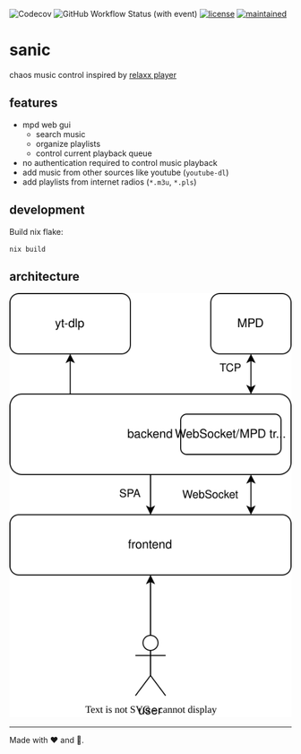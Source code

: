 ![Codecov](https://img.shields.io/codecov/c/github/cccb/sonic)
![GitHub Workflow Status (with event)](https://img.shields.io/github/actions/workflow/status/cccb/sonic/test)
[![license](https://img.shields.io/gitlab/license/xengi/dotfiles)](https://choosealicense.com/licenses/mit/)
[![maintained](https://img.shields.io/maintenance/yes/2023)]()

# sanic

chaos music control inspired by [relaxx player][relaxx]


## features

- mpd web gui
  - search music
  - organize playlists
  - control current playback queue
- no authentication required to control music playback
- add music from other sources like youtube (`youtube-dl`)
- add playlists from internet radios (`*.m3u`, `*.pls`)

## development

Build nix flake:

```shell
nix build
```

## architecture

[![Architecture](https://github.com/cccb/sanic/raw/main/architecture.drawio.svg)](https://app.diagrams.net/?mode=github#Hcccb%2Fsanic%2Fmain%2Farchitecture.drawio.svg)

---

Made with ❤️ and 🐍.

[relaxx]: http://relaxx.dirk-hoeschen.de/
